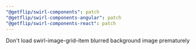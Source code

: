```yaml
---
"@getflip/swirl-components": patch
"@getflip/swirl-components-angular": patch
"@getflip/swirl-components-react": patch
---
```


Don't load swirl-image-grid-item blurred background image prematurely
